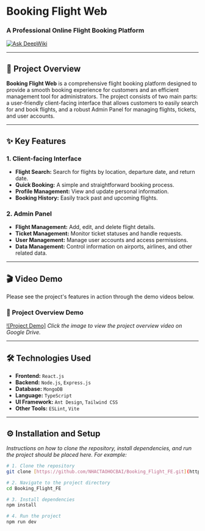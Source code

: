 # Booking Flight Web
### A Professional Online Flight Booking Platform

[![Ask DeepWiki](https://deepwiki.com/badge.svg)](https://deepwiki.com/NHACTAOHOCBAI/Booking_Flight_FE)

---

## 🚀 Project Overview

**Booking Flight Web** is a comprehensive flight booking platform designed to provide a smooth booking experience for customers and an efficient management tool for administrators. The project consists of two main parts: a user-friendly client-facing interface that allows customers to easily search for and book flights, and a robust Admin Panel for managing flights, tickets, and user accounts.

---

## ✨ Key Features

### 1. Client-facing Interface
* **Flight Search:** Search for flights by location, departure date, and return date.
* **Quick Booking:** A simple and straightforward booking process.
* **Profile Management:** View and update personal information.
* **Booking History:** Easily track past and upcoming flights.

### 2. Admin Panel
* **Flight Management:** Add, edit, and delete flight details.
* **Ticket Management:** Monitor ticket statuses and handle requests.
* **User Management:** Manage user accounts and access permissions.
* **Data Management:** Control information on airports, airlines, and other related data.

---

## 🎬 Video Demo

Please see the project's features in action through the demo videos below.

### 🎥 Project Overview Demo

[![Project Demo]](https://drive.google.com/drive/folders/1nUoDji1EEHVjO7A3h0OSh0gq6ROaDO6S?usp=drive_link)
*Click the image to view the project overview video on Google Drive.*

---

## 🛠️ Technologies Used

* **Frontend:** `React.js`
* **Backend:** `Node.js`, `Express.js`
* **Database:** `MongoDB`
* **Language:** `TypeScript`
* **UI Framework:** `Ant Design`, `Tailwind CSS`
* **Other Tools:** `ESLint`, `Vite`

---

## ⚙️ Installation and Setup

*Instructions on how to clone the repository, install dependencies, and run the project should be placed here. For example:*
```bash
# 1. Clone the repository
git clone [https://github.com/NHACTAOHOCBAI/Booking_Flight_FE.git](https://github.com/NHACTAOHOCBAI/Booking_Flight_FE.git)

# 2. Navigate to the project directory
cd Booking_Flight_FE

# 3. Install dependencies
npm install

# 4. Run the project
npm run dev
